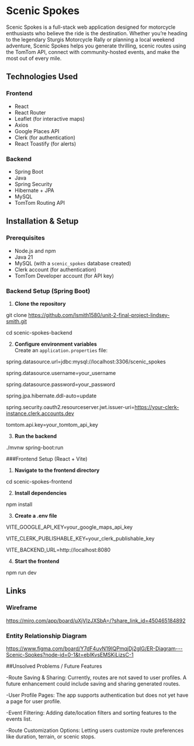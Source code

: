 # Scenic Spokes

Scenic Spokes is a full-stack web application designed for motorcycle enthusiasts who believe the ride is the destination. Whether you’re heading to the legendary Sturgis Motorcycle Rally or planning a local weekend adventure, Scenic Spokes helps you generate thrilling, scenic routes using the TomTom API, connect with community-hosted events, and make the most out of every mile.

## Technologies Used

### Frontend
- React
- React Router
- Leaflet (for interactive maps)
- Axios
- Google Places API 
- Clerk (for authentication)
- React Toastify (for alerts)

### Backend
- Spring Boot
- Java 
- Spring Security 
- Hibernate + JPA
- MySQL
- TomTom Routing API

## Installation & Setup

### Prerequisites
- Node.js and npm
- Java 21
- MySQL (with a `scenic_spokes` database created)
- Clerk account (for authentication)
- TomTom Developer account (for API key)

### Backend Setup (Spring Boot)

1. **Clone the repository**  

git clone https://github.com/lsmith1580/unit-2-final-project-lindsey-smith.git

cd scenic-spokes-backend

2. **Configure environment variables**  
Create an `application.properties` file:

spring.datasource.url=jdbc:mysql://localhost:3306/scenic_spokes

spring.datasource.username=your_username

spring.datasource.password=your_password

spring.jpa.hibernate.ddl-auto=update

spring.security.oauth2.resourceserver.jwt.issuer-uri=https://your-clerk-instance.clerk.accounts.dev

tomtom.api.key=your_tomtom_api_key

3. **Run the backend**
   
./mvnw spring-boot:run

###Frontend Setup (React + Vite)

1. **Navigate to the frontend directory**

cd scenic-spokes-frontend

2. **Install dependencies**

npm install

3. **Create a .env file**

VITE_GOOGLE_API_KEY=your_google_maps_api_key

VITE_CLERK_PUBLISHABLE_KEY=your_clerk_publishable_key

VITE_BACKEND_URL=http://localhost:8080

4. **Start the frontend**

npm run dev

## Links

### Wireframe

https://miro.com/app/board/uXjVIzJXSbA=/?share_link_id=450465184892

### Entity Relationship Diagram

https://www.figma.com/board/Y7dF4uvN19IQPmqjDj2gIG/ER-Diagram---Scenic-Spokes?node-id=0-1&t=ebIKvsEMSKiLjzsC-1

##Unsolved Problems / Future Features

-Route Saving & Sharing: Currently, routes are not saved to user profiles. A future enhancement could include saving and sharing generated routes.

-User Profile Pages: The app supports authentication but does not yet have a page for user profile.

-Event Filtering: Adding date/location filters and sorting features to the events list.

-Route Customization Options: Letting users customize route preferences like duration, terrain, or scenic stops.
